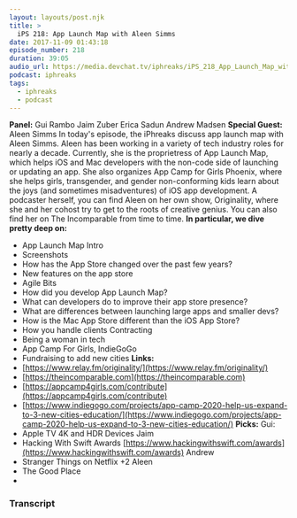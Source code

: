 ```yaml
---
layout: layouts/post.njk
title: >
  iPS 218: App Launch Map with Aleen Simms
date: 2017-11-09 01:43:18
episode_number: 218
duration: 39:05
audio_url: https://media.devchat.tv/iphreaks/iPS_218_App_Launch_Map_with_Aleen_Simms.mp3
podcast: iphreaks
tags:
  - iphreaks
  - podcast
---
```


**Panel:** Gui Rambo Jaim Zuber Erica Sadun Andrew Madsen **Special Guest:** Aleen Simms In today's episode, the iPhreaks discuss app launch map with Aleen Simms. Aleen has been working in a variety of tech industry roles for nearly a decade. Currently, she is the proprietress of App Launch Map, which helps iOS and Mac developers with the non-code side of launching or updating an app. She also organizes App Camp for Girls Phoenix, where she helps girls, transgender, and gender non-conforming kids learn about the joys (and sometimes misadventures) of iOS app development. A podcaster herself, you can find Aleen on her own show, Originality, where she and her cohost try to get to the roots of creative genius. You can also find her on The Incomparable from time to time. **In particular, we dive pretty deep on:**

- App Launch Map Intro
- Screenshots
- How has the App Store changed over the past few years?
- New features on the app store
- Agile Bits
- How did you develop App Launch Map?
- What can developers do to improve their app store presence?
- What are differences between launching large apps and smaller devs?
- How is the Mac App Store different than the iOS App Store?
- How you handle clients Contracting
- Being a woman in tech
- App Camp For Girls, IndieGoGo
- Fundraising to add new cities
  **Links:**
- [https://www.relay.fm/originality/](https://www.relay.fm/originality/)
- [https://theincomparable.com](https://theincomparable.com)
- [https://appcamp4girls.com/contribute](https://appcamp4girls.com/contribute)
- [https://www.indiegogo.com/projects/app-camp-2020-help-us-expand-to-3-new-cities-education/](https://www.indiegogo.com/projects/app-camp-2020-help-us-expand-to-3-new-cities-education/)
  **Picks:** Gui:
- Apple TV 4K and HDR Devices
  Jaim
- Hacking With Swift Awards&nbsp;[https://www.hackingwithswift.com/awards](https://www.hackingwithswift.com/awards)
  Andrew
- Stranger Things on Netflix +2
  Aleen
- The Good Place
-

### Transcript
